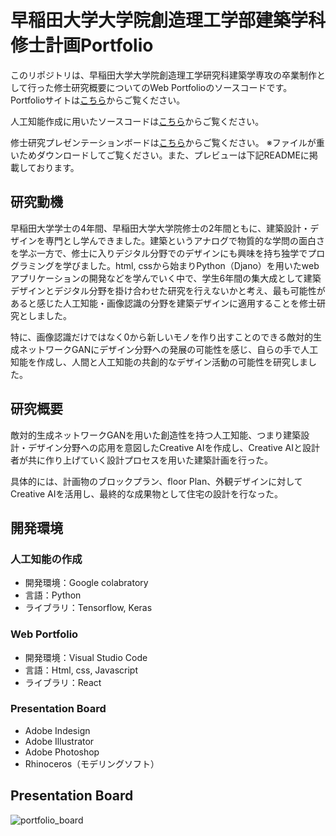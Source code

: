 # 早稲田大学大学院創造理工学部建築学科　修士計画Portfolio

このリポジトリは、早稲田大学大学院創造理工学研究科建築学専攻の卒業制作として行った修士研究概要についてのWeb Portfolioのソースコードです。  Portfolioサイトは[こちら](https://yusnmt.tech)からご覧ください。

人工知能作成に用いたソースコードは[こちら](https://colab.research.google.com/drive/1uILrN8lX0Jl_C-VBQ1Rn3MAcuYt6mPWP?usp=sharing)からご覧ください。

修士研究プレゼンテーションボードは[こちら](https://drive.google.com/file/d/1xcnwRNXyPjBMSLpse32CQpNSfG4L1RUL/view?usp=sharing)からご覧ください。  ※ファイルが重いためダウンロードしてご覧ください。また、プレビューは下記READMEに掲載しております。

## 研究動機

早稲田大学学士の4年間、早稲田大学大学院修士の2年間ともに、建築設計・デザインを専門とし学んできました。建築というアナログで物質的な学問の面白さを学ぶ一方で、修士に入りデジタル分野でのデザインにも興味を持ち独学でプログラミングを学びました。html, cssから始まりPython（Djano）を用いたwebアプリケーションの開発などを学んでいく中で、学生6年間の集大成として建築デザインとデジタル分野を掛け合わせた研究を行えないかと考え、最も可能性があると感じた人工知能・画像認識の分野を建築デザインに適用することを修士研究としました。

特に、画像認識だけではなく0から新しいモノを作り出すことのできる敵対的生成ネットワークGANにデザイン分野への発展の可能性を感じ、自らの手で人工知能を作成し、人間と人工知能の共創的なデザイン活動の可能性を研究しました。

## 研究概要

敵対的生成ネットワークGANを用いた創造性を持つ人工知能、つまり建築設計・デザイン分野への応用を意図したCreative AIを作成し、Creative AIと設計者が共に作り上げていく設計プロセスを用いた建築計画を行った。

具体的には、計画物のブロックプラン、floor Plan、外観デザインに対してCreative AIを活用し、最終的な成果物として住宅の設計を行なった。

## 開発環境
### 人工知能の作成
* 開発環境：Google colabratory
* 言語：Python
* ライブラリ：Tensorflow, Keras

### Web Portfolio
* 開発環境：Visual Studio Code
* 言語：Html, css, Javascript
* ライブラリ：React

### Presentation Board
* Adobe Indesign
* Adobe Illustrator
* Adobe Photoshop
* Rhinoceros（モデリングソフト）

## Presentation Board
![portfolio_board](https://user-images.githubusercontent.com/87215668/155883613-45ccea8c-5680-4af5-9660-8fd3c9345795.png)